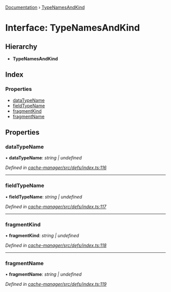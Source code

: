 [Documentation](../README.md) › [TypeNamesAndKind](typenamesandkind.md)

# Interface: TypeNamesAndKind

## Hierarchy

* **TypeNamesAndKind**

## Index

### Properties

* [dataTypeName](typenamesandkind.md#datatypename)
* [fieldTypeName](typenamesandkind.md#fieldtypename)
* [fragmentKind](typenamesandkind.md#fragmentkind)
* [fragmentName](typenamesandkind.md#fragmentname)

## Properties

###  dataTypeName

• **dataTypeName**: *string | undefined*

*Defined in [cache-manager/src/defs/index.ts:116](https://github.com/badbatch/graphql-box/blob/72586b55/packages/cache-manager/src/defs/index.ts#L116)*

___

###  fieldTypeName

• **fieldTypeName**: *string | undefined*

*Defined in [cache-manager/src/defs/index.ts:117](https://github.com/badbatch/graphql-box/blob/72586b55/packages/cache-manager/src/defs/index.ts#L117)*

___

###  fragmentKind

• **fragmentKind**: *string | undefined*

*Defined in [cache-manager/src/defs/index.ts:118](https://github.com/badbatch/graphql-box/blob/72586b55/packages/cache-manager/src/defs/index.ts#L118)*

___

###  fragmentName

• **fragmentName**: *string | undefined*

*Defined in [cache-manager/src/defs/index.ts:119](https://github.com/badbatch/graphql-box/blob/72586b55/packages/cache-manager/src/defs/index.ts#L119)*
